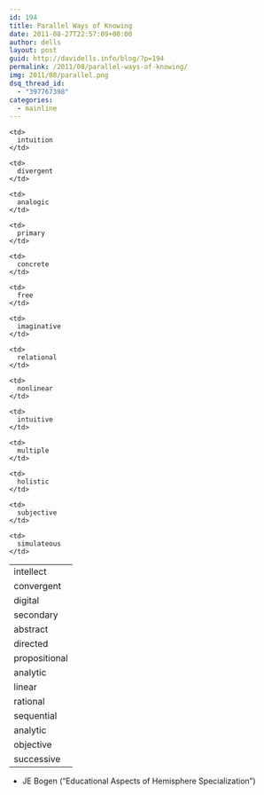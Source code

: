 ```yaml
---
id: 194
title: Parallel Ways of Knowing
date: 2011-08-27T22:57:09+00:00
author: dells
layout: post
guid: http://davidells.info/blog/?p=194
permalink: /2011/08/parallel-ways-of-knowing/
img: 2011/08/parallel.png
dsq_thread_id:
  - "397767398"
categories:
  - mainline
---
```


<table id="parallels">
  <tr>
    <td>
      intellect
    </td>
    
    <td>
      intuition
    </td>
  </tr>
  
  <tr>
    <td>
      convergent
    </td>
    
    <td>
      divergent
    </td>
  </tr>
  
  <tr>
    <td>
      digital
    </td>
    
    <td>
      analogic
    </td>
  </tr>
  
  <tr>
    <td>
      secondary
    </td>
    
    <td>
      primary
    </td>
  </tr>
  
  <tr>
    <td>
      abstract
    </td>
    
    <td>
      concrete
    </td>
  </tr>
  
  <tr>
    <td>
      directed
    </td>
    
    <td>
      free
    </td>
  </tr>
  
  <tr>
    <td>
      propositional
    </td>
    
    <td>
      imaginative
    </td>
  </tr>
  
  <tr>
    <td>
      analytic
    </td>
    
    <td>
      relational
    </td>
  </tr>
  
  <tr>
    <td>
      linear
    </td>
    
    <td>
      nonlinear
    </td>
  </tr>
  
  <tr>
    <td>
      rational
    </td>
    
    <td>
      intuitive
    </td>
  </tr>
  
  <tr>
    <td>
      sequential
    </td>
    
    <td>
      multiple
    </td>
  </tr>
  
  <tr>
    <td>
      analytic
    </td>
    
    <td>
      holistic
    </td>
  </tr>
  
  <tr>
    <td>
      objective
    </td>
    
    <td>
      subjective
    </td>
  </tr>
  
  <tr>
    <td>
      successive
    </td>
    
    <td>
      simulateous
    </td>
  </tr>
</table>

- JE Bogen (&#8220;Educational Aspects of Hemisphere Specialization&#8221;)